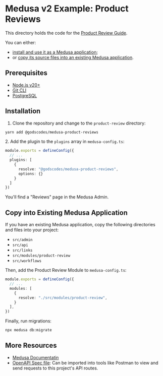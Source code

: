 # Medusa v2 Example: Product Reviews

This directory holds the code for the [Product Review Guide](https://docs.medusajs.com/resources/how-to-tutorials/tutorials/product-reviews).

You can either:

- [install and use it as a Medusa application](#installation);
- or [copy its source files into an existing Medusa application](#copy-into-existing-medusa-application).

## Prerequisites

- [Node.js v20+](https://nodejs.org/en/download)
- [Git CLI](https://git-scm.com/downaloads)
- [PostgreSQL](https://www.postgresql.org/download/)

## Installation

1. Clone the repository and change to the `product-review` directory:

```bash
yarn add @godscodes/medusa-product-reviews
```

2\. Add the plugin to the `plugins` array in `medusa-config.ts`:

```ts
module.exports = defineConfig({
  // ...
  plugins: [
    {
      resolve: "@godscodes/medusa-product-reviews",
      options: {}
    }
  ]
})
```


You'll find a "Reviews" page in the Medusa Admin.

## Copy into Existing Medusa Application

If you have an existing Medusa application, copy the following directories and files into your project:

- `src/admin`
- `src/api`
- `src/links`
- `src/modules/product-review`
- `src/workflows`

Then, add the Product Review Module to `medusa-config.ts`:

```ts
module.exports = defineConfig({
  // ...
  modules: [
    {
      resolve: "./src/modules/product-review",
    }
  ],
})
```

Finally, run migrations:

```bash
npx medusa db:migrate
```

## More Resources

- [Medusa Documentatin](https://docs.medusajs.com)
- [OpenAPI Spec file](https://res.cloudinary.com/dza7lstvk/raw/upload/v1741941475/OpenApi/product-reviews_jh8ohj.yaml): Can be imported into tools like Postman to view and send requests to this project's API routes.
